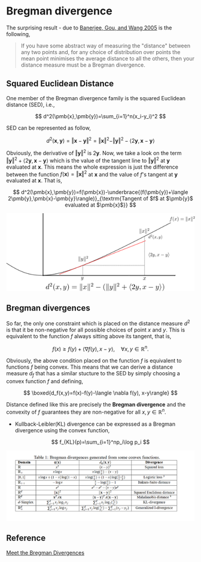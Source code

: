 # Bregman divergence

The surprising result - due to [Banerjee, Gou, and Wang 2005](https://ieeexplore.ieee.org/document/1459065) is the following,

> If you have some abstract way of measuring the "distance" between any two points and, for any choice of distribution over points the mean point minimises the average distance to all the others, then your distance measure must be a Bregman divergence.


## Squared Euclidean Distance

One member of the Bregman divergence family is the squared Euclidean distance (SED), i.e.,

$$
d^2(\pmb{x},\pmb{y})=\sum_{i=1}^n(x_i-y_i)^2
$$

SED can be represented as follow,

$$
d^2(\pmb{x},\pmb{y})=\Vert \pmb{x}-\pmb{y}\Vert^2=\Vert \pmb{x}\Vert^2-\Vert \pmb{y}\Vert^2-\langle 2\pmb{y},\pmb{x}-\pmb{y}\rangle
$$

Obviously, the derivative of $\Vert \pmb{y}\Vert^2$ is $2\pmb{y}$. Now, we take a look on the term $\Vert \pmb{y}\Vert^2+\langle 2\pmb{y},\pmb{x}-\pmb{y}\rangle$ which is the value of the tangent line to $\Vert \pmb{y}\Vert^2$ at $\pmb{y}$ evaluated at $\pmb{x}$. This means the whole expression is just the difference between the function $f(\pmb{x})=\Vert \pmb{x}\Vert^2$ at $\pmb{x}$ and the value of $f$'s tangent at $\pmb{y}$ evaluated at $\pmb{x}$. That is,

$$
d^2(\pmb{x},\pmb{y})=f(\pmb{x})-\underbrace{(f(\pmb{y})+\langle 2\pmb{y},\pmb{x}-\pmb{y}\rangle)}_{\textrm{Tangent of $f$ at $\pmb{y}$ evaluated at $\pmb{x}$}}
$$

![Bregman Divergence](../img/bregman.png)

## Bregman divergences

So far, the only one constraint which is placed on the distance measure $d^2$ is that it be non-negative for all possible choices of point $x$ and $y$. This is equivalent to the function $f$ always sitting above its tangent, that is,

$$
f(x)\ge f(y)+\langle \nabla f(y),x-y\rangle, \quad \forall x,y\in\mathbb{R}^n.
$$

Obviously, the above condition placed on the function $f$ is equivalent to functions $f$ being convex. This means that we can derive a distance measure $d_f$ that has a similar stucture to the SED by simply choosing a convex function $f$ and defining,

$$
\boxed{d_f(x,y)=f(x)-f(y)-\langle \nabla f(y), x-y\rangle}
$$

Distance defined like this are precisely the **Bregman divergence** and the convexity of $f$ guarantees they are non-negative for all $x,y\in\mathbb{R}^n$.

- Kullback-Leibler(KL) divergence can be expressed as a Bregman divergence using the convex function,

$$
f_{KL}(p)=\sum_{i=1}^np_i\log p_i
$$

![Bregman divergences](../img/bregmanfun.png)

## Reference

[Meet the Bregman Divergences](https://mark.reid.name/blog/meet-the-bregman-divergences.html)